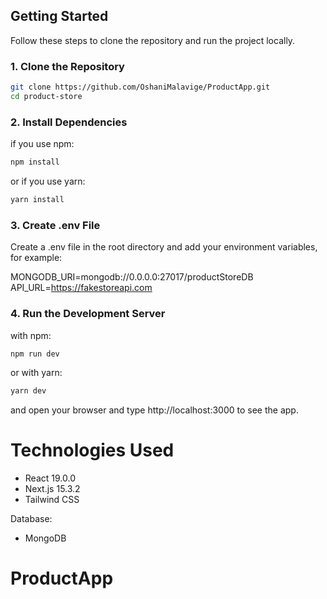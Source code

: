 ## Getting Started

Follow these steps to clone the repository and run the project locally.

### 1. Clone the Repository

```bash
git clone https://github.com/OshaniMalavige/ProductApp.git
cd product-store

```

### 2. Install Dependencies
if you use npm:
```bash
npm install
```
or if you use yarn:
```bash
yarn install
```

### 3. Create .env File
Create a .env file in the root directory and add your environment variables, for example:

MONGODB_URI=mongodb://0.0.0.0:27017/productStoreDB
API_URL=https://fakestoreapi.com

### 4. Run the Development Server
with npm:
```bash
npm run dev
```

or with yarn:
```bash
yarn dev
```

and open your browser and type http://localhost:3000 to see the app.

# Technologies Used

* React 19.0.0
* Next.js 15.3.2
* Tailwind CSS

Database:
* MongoDB
# ProductApp